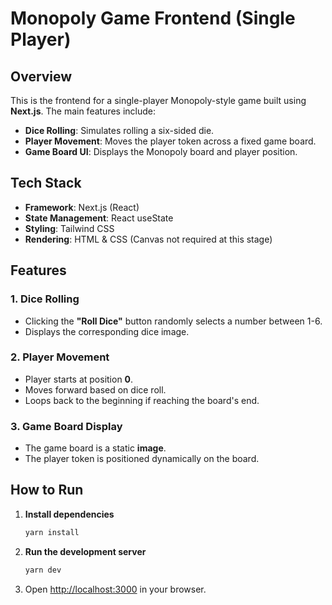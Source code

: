 # Monopoly Game Frontend (Single Player)

## Overview
This is the frontend for a single-player Monopoly-style game built using **Next.js**. The main features include:
- **Dice Rolling**: Simulates rolling a six-sided die.
- **Player Movement**: Moves the player token across a fixed game board.
- **Game Board UI**: Displays the Monopoly board and player position.

## Tech Stack
- **Framework**: Next.js (React)
- **State Management**: React useState
- **Styling**: Tailwind CSS
- **Rendering**: HTML & CSS (Canvas not required at this stage)

## Features
### **1. Dice Rolling**
- Clicking the **"Roll Dice"** button randomly selects a number between 1-6.
- Displays the corresponding dice image.

### **2. Player Movement**
- Player starts at position **0**.
- Moves forward based on dice roll.
- Loops back to the beginning if reaching the board's end.

### **3. Game Board Display**
- The game board is a static **image**.
- The player token is positioned dynamically on the board.

## How to Run
1. **Install dependencies**
   ```sh
   yarn install
   ```
2. **Run the development server**
   ```sh
   yarn dev
   ```
3. Open [http://localhost:3000](http://localhost:3000) in your browser.